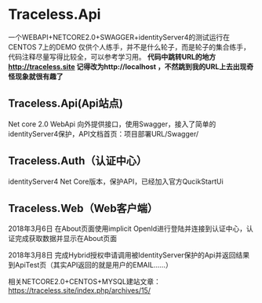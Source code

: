 # Traceless.Api
一个WEBAPI+NETCORE2.0+SWAGGER+identityServer4的测试运行在CENTOS 7上的DEMO
仅供个人练手，并不是什么轮子，而是轮子的集合练手，代码注释尽量写得比较全，可以参考学习用。
**代码中跳转URL的地方 http://traceless.site 记得改为http://localhost ，不然跳到我的URL上去出现奇怪现象就很有趣了**

## Traceless.Api(Api站点)
Net core 2.0 WebApi
向外提供接口，使用Swagger，接入了简单的identityServer4保护，API文档首页：项目部署URL/Swagger/

## Traceless.Auth（认证中心）
identityServer4 Net Core版本，保护API，已经加入官方QucikStartUi

## Traceless.Web（Web客户端）

2018年3月6日 在About页面使用implicit OpenId进行登陆并连接到认证中心，认证完成获取数据并显示在About页面

2018年3月8日 完成Hybrid授权申请调用被IdentityServer保护的Api并返回结果到ApiTest页（其实API返回的就是用户的EMAIL……）

相关NETCORE2.0+CENTOS+MYSQL建站文章：https://traceless.site/index.php/archives/15/
